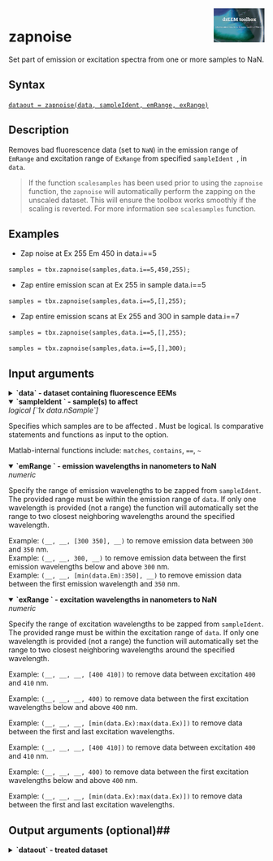 <img src="top right corner logo.png" width="100" height="auto" align="right"/>

# zapnoise
Set part of emission or excitation spectra from one or more samples to NaN.



## Syntax

[`dataout = zapnoise(data, sampleIdent, emRange, exRange)`](#syntax1)


## Description ##

Removes bad fluorescence data (set to `NaN`) in the emission range of `EmRange` and excitation range of `ExRange` from specified `sampleIdent `, in `data`.


> If the function `scalesamples` has been used prior to using the `zapnoise` function, the `zapnoise` will automatically perform the zapping on the unscaled dataset. This will ensure the toolbox works smoothly if the scaling is reverted. For more information see `scalesamples` function.

## Examples

* Zap noise at Ex 255 Em 450 in data.i==5

`samples = tbx.zapnoise(samples,data.i==5,450,255);`

* Zap entire emission scan at Ex 255 in sample data.i==5

`samples = tbx.zapnoise(samples,data.i==5,[],255);`

* Zap entire emission scans at Ex 255 and 300 in sample data.i==7

`samples = tbx.zapnoise(samples,data.i==5,[],255);`

`samples = tbx.zapnoise(samples,data.i==5,[],300);`


## Input arguments ##
<details>
    <summary><b>`data` - dataset containing fluorescence EEMs</b></summary>
    <i>drEEMdataset</i>
        
A dataset of the class `drEEMdataset` that passes the validation function `data.validate(data)`.

</details>


<details open>
    <summary><b>`sampleIdent ` - sample(s) to affect</b></summary>
    <i>logical [`1x data.nSample`]</i>
        
Specifies which samples are to be affected . Must be logical. Is comparative statements and functions as input to the option.

Matlab-internal functions include: `matches`, `contains`, `==`, `~` 

</details>

<details open>
    <summary><b>`emRange ` - emission wavelengths in nanometers to NaN</b></summary>
    <i>numeric</i>
        
Specify the range of emission wavelengths to be zapped from `sampleIdent`. The provided range must be within the emission range of `data`. If only one wavelength is provided (not a range) the function will automatically set the range to two closest neighboring wavelengths around the specified wavelength.<br>

Example: `(__, __, [300 350], __)` to remove emission data between `300` and `350` nm.<br>
Example: `(__, __, 300, __)` to remove emission data between the first emission wavelengths below and above `300` nm.<br>
Example: `(__, __, [min(data.Em):350], __)` to remove emission data between  the first emission wavelength and `350` nm.

</details>


<details open>
    <summary><b>`exRange ` - excitation wavelengths in nanometers to NaN</b></summary>
    <i>numeric</i>
        
Specify the range of excitation wavelengths to be zapped from `sampleIdent`. The provided range must be within the excitation range of `data`. If only one wavelength is provided (not a range) the function will automatically set the range to two closest neighboring wavelengths around the specified wavelength.

Example: `(__, __, __, [400 410])` to remove data between excitation `400` and `410` nm.

Example: `(__, __, __, 400)` to remove data between the first excitation wavelengths below and above `400` nm.

Example: `(__, __, __, [min(data.Ex):max(data.Ex)])` to remove data between  the first and last excitation wavelengths.

</details>


Example: `(__, __, __, [400 410])` to remove data between excitation `400` and `410` nm.

Example: `(__, __, __, 400)` to remove data between the first excitation wavelengths below and above `400` nm.

Example: `(__, __, __, [min(data.Ex):max(data.Ex)])` to remove data between  the first and last excitation wavelengths.

## Output arguments (optional)##
<details>
    <summary><b>`dataout` - treated dataset</b></summary>
    <i>drEEMdataset</i>
        
A dataset of the class `drEEMdataset` that passes the validation function `data.validate(data)`.

</details>